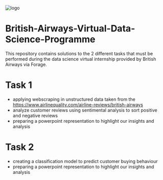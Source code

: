 ![logo](https://github.com/cwiredu1/British-Airways-Virtual-Data-Science-Programme/assets/121901813/32d49677-ae3e-437e-8a4e-82ce79b17b12)

# British-Airways-Virtual-Data-Science-Programme
This repository contains solutions to the 2 different tasks that must be performed during the data science virtual internship provided by British Airways via Forage.

# Task 1
- applying webscraping in unstructured data taken from the https://www.airlinequality.com/airline-reviews/british-airways
- analyze customer reviews using sentimental analysis to sort positive and negative reviews
- preparing a powerpoint representation to highlight our insights and analysis

# Task 2
- creating a classification model to predict customer buying behaviour
- preparing a powerpoint representation to highlight our insights and analysis
